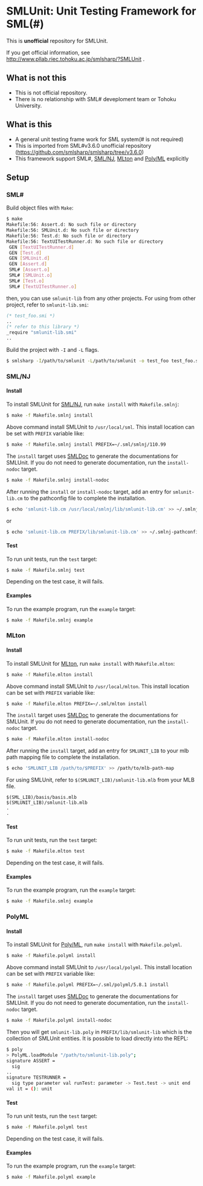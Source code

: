 # SMLUnit:  Unit Testing Framework for SML(#)

This is **unofficial** repository for SMLUnit.

If you get official information, see http://www.pllab.riec.tohoku.ac.jp/smlsharp/?SMLUnit .

## What is **not** this

 * This is not official repository.
 * There is no relationship with SML# deveploment team or Tohoku University.

## What is this

 * A general unit testing frame work for SML system(# is not required)
 * This is imported from SML#v3.6.0 unofficial repository (https://github.com/smlsharp/smlsharp/tree/v3.6.0)
 * This framework support SML#, [SML/NJ], [MLton] and [Poly/ML] explicitly

## Setup

### SML&#x23;

Build object files with `Make`:

```sh
$ make
Makefile:56: Assert.d: No such file or directory
Makefile:56: SMLUnit.d: No such file or directory
Makefile:56: Test.d: No such file or directory
Makefile:56: TextUITestRunner.d: No such file or directory
 GEN [TextUITestRunner.d]
 GEN [Test.d]
 GEN [SMLUnit.d]
 GEN [Assert.d]
 SML# [Assert.o]
 SML# [SMLUnit.o]
 SML# [Test.o]
 SML# [TextUITestRunner.o]
```

then, you can use `smlunit-lib` from any other projects.
For using from other project, refer to `smlunit-lib.smi`:

```sml
(* test_foo.smi *)
..
(* refer to this library *)
_require "smlunit-lib.smi"
..
```

Build the project with `-I` and `-L` flags.

```sh
$ smlsharp -I/path/to/smlunit -L/path/to/smlunit -o test_foo test_foo.smi
```

### SML/NJ

#### Install

To install SMLUnit for [SML/NJ], run `make install` with `Makefile.smlnj`:

```sh
$ make -f Makefile.smlnj install
```

Above command install SMLUnit to `/usr/local/sml`.
This install location can be set with `PREFIX` variable like:

```sh
$ make -f Makefile.smlnj install PREFIX=~/.sml/smlnj/110.99
```

The `install` target uses [SMLDoc] to generate the documentations for SMLUnit.
If you do not need to generate documentation, run the `install-nodoc` target.

```sh
$ make -f Makefile.smlnj install-nodoc
```

After running the `install` or `install-nodoc` target, add an entry for `smlunit-lib.cm` to the pathconfig file to complete the installation.

```sh
$ echo 'smlunit-lib.cm /usr/local/smlnj/lib/smlunit-lib.cm' >> ~/.smlnj-pathconfig
```

or

```sh
$ echo 'smlunit-lib.cm PREFIX/lib/smlunit-lib.cm' >> ~/.smlnj-pathconfig
```


#### Test

To run unit tests, run the `test` target:

```sh
$ make -f Makefile.smlnj test
```

Depending on the test case, it will fails.


#### Examples

To run the example program, run the `example` target:

```sh
$ make -f Makefile.smlnj example
```


### MLton

#### Install

To install SMLUnit for [MLton], run `make install` with `Makefile.mlton`:

```sh
$ make -f Makefile.mlton install
```

Above command install SMLUnit to `/usr/local/mlton`.
This install location can be set with `PREFIX` variable like:

```sh
$ make -f Makefile.mlton PREFIX=~/.sml/mlton install
```

The `install` target uses [SMLDoc] to generate the documentations for SMLUnit.
If you do not need to generate documentation, run the `install-nodoc` target.

```sh
$ make -f Makefile.mlton install-nodoc
```

After running the `install` target, add an entry for `SMLUNIT_LIB` to your mlb path mapping file to complete the installation.

```sh
$ echo 'SMLUNIT_LIB /path/to/$PREFIX' >> /path/to/mlb-path-map
```

For using SMLUnit, refer to `$(SMLUNIT_LIB)/smlunit-lib.mlb` from your MLB file.

```
$(SML_LIB)/basis/basis.mlb
$(SMLUNIT_LIB)/smlunit-lib.mlb
.
.
```


#### Test

To run unit tests, run the `test` target:

```sh
$ make -f Makefile.mlton test
```

Depending on the test case, it will fails.


#### Examples

To run the example program, run the `example` target:

```sh
$ make -f Makefile.smlnj example
```


### PolyML


#### Install

To install SMLUnit for [Poly/ML], run `make install` with `Makefile.polyml`.

```sh
$ make -f Makefile.polyml install
```

Above command install SMLUnit to `/usr/local/polyml`.
This install location can be set with `PREFIX` variable like:

```sh
$ make -f Makefile.polyml PREFIX=~/.sml/polyml/5.8.1 install
```

The `install` target uses [SMLDoc] to generate the documentations for SMLUnit.
If you do not need to generate documentation, run the `install-nodoc` target.

```sh
$ make -f Makefile.polyml install-nodoc
```

Then you will get `smlunit-lib.poly` in `PREFIX/lib/smlunit-lib` which is the collection of SMLUnit entities.
It is possible to load directly into the REPL:

```sh
$ poly
> PolyML.loadModule "/path/to/smlunit-lib.poly";
signature ASSERT =
  sig
..
signature TESTRUNNER =
  sig type parameter val runTest: parameter -> Test.test -> unit end
val it = (): unit
```


#### Test

To run unit tests, run the `test` target:

```sh
$ make -f Makefile.polyml test
```

Depending on the test case, it will fails.


#### Examples

To run the example program, run the `example` target:

```sh
$ make -f Makefile.polyml example
```


[SML/NJ]: https://www.smlnj.org/ "Standard ML of New Jersey"

[MLton]: https://www.mlton.org/ "MLton"

[Poly/ML]: https://www.polyml.org/ "PolyML"

[SMLDoc]: https://www.pllab.riec.tohoku.ac.jp/smlsharp//?SMLDoc "SMLDoc"

